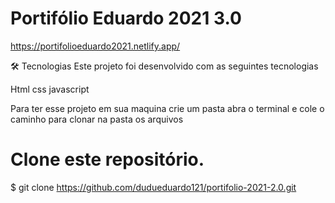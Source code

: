 # Portifólio Eduardo 2021 3.0

https://portifolioeduardo2021.netlify.app/

🛠 Tecnologias
Este projeto foi desenvolvido com as seguintes tecnologias

Html
css
javascript

Para ter esse projeto em sua maquina crie um pasta abra o terminal e cole o caminho para clonar na pasta os arquivos

# Clone este repositório.
$ git clone https://github.com/dudueduardo121/portifolio-2021-2.0.git
